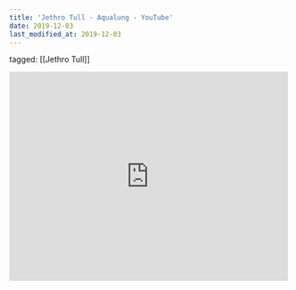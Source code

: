 ```yaml
---
title: 'Jethro Tull - Aqualung - YouTube'
date: 2019-12-03
last_modified_at: 2019-12-03
---
```

tagged: [[Jethro Tull]]
<iframe allow="accelerometer; autoplay; clipboard-write; encrypted-media; gyroscope; picture-in-picture" allowfullscreen="" frameborder="0" height="375" id="youtube_iframe" src="https://www.youtube.com/embed/B0jMPI_pUec?feature=oembed&amp;enablejsapi=1&amp;origin=https://safe.txmblr.com&amp;wmode=opaque" width="500"></iframe>